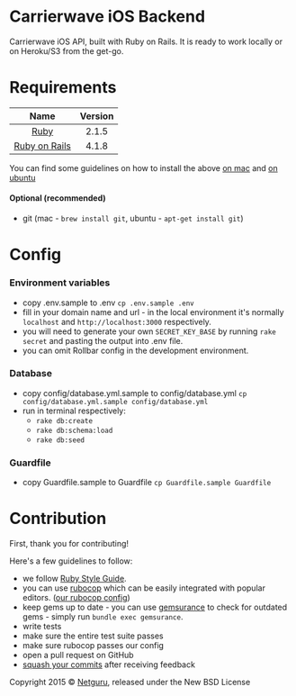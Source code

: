 Carrierwave iOS Backend
=========================================

Carrierwave iOS API, built with Ruby on Rails. It is ready to work locally or on Heroku/S3 from the get-go. 


Requirements
============

| Name |  Version |
| :--: | :---: |
| [Ruby][ruby] | 2.1.5 |
| [Ruby on Rails][rails] | 4.1.8 |

You can find some guidelines on how to install the above [on mac][mac_guidelines] and [on ubuntu][ubuntu_guidelines]

#### Optional (recommended)

- git (mac - `brew install git`, ubuntu - `apt-get install git`)


Config
==================

### Environment variables

- copy .env.sample to .env `cp .env.sample .env`
- fill in your domain name and url - in the local environment it's normally `localhost` and `http://localhost:3000` respectively.
- you will need to generate your own `SECRET_KEY_BASE` by running `rake secret` and pasting the output into .env file.
- you can omit Rollbar config in the development environment.

### Database

- copy config/database.yml.sample to config/database.yml `cp config/database.yml.sample config/database.yml`
- run in terminal respectively:
  - `rake db:create`
  - `rake db:schema:load`
  - `rake db:seed`

### Guardfile

- copy Guardfile.sample to Guardfile `cp Guardfile.sample Guardfile`

Contribution
============

First, thank you for contributing!

Here's a few guidelines to follow:

- we follow [Ruby Style Guide][ruby_style_guides].
- you can use [rubocop][rubocop] which can be easily integrated with popular editors. ([our rubocop config][rubocop_config])
- keep gems up to date - you can use [gemsurance][gemsurance] to check for outdated gems - simply run `bundle exec gemsurance`.
- write tests
- make sure the entire test suite passes
- make sure rubocop passes our config
- open a pull request on GitHub
- [squash your commits][squash_commits] after receiving feedback

Copyright  2015 © [Netguru][netguru_url], released under the New BSD License

[heroku_docs]: https://devise-ios-rails-example.herokuapp.com/doc
[ruby]: https://www.ruby-lang.org
[rails]: http://www.rubyonrails.org
[postgres]: http://www.postgresql.org
[ios_devise]: https://github.com/netguru/devise-ios
[mac_guidelines]: https://gorails.com/setup/osx/10.10-yosemite
[ubuntu_guidelines]: https://gorails.com/setup/ubuntu/14.10
[postgres_guidelines]: https://wiki.postgresql.org/wiki/Detailed_installation_guides
[spring]: https://github.com/rails/spring
[ruby_style_guides]: https://github.com/bbatsov/ruby-style-guide
[rubocop]: https://github.com/bbatsov/rubocop
[rubocop_config]: https://github.com/netguru/hound/blob/master/config/rubocop.yml
[gemsurance]: https://github.com/appfolio/gemsurance
[squash_commits]: http://blog.steveklabnik.com/posts/2012-11-08-how-to-squash-commits-in-a-github-pull-request
[netguru_url]: https://netguru.co
